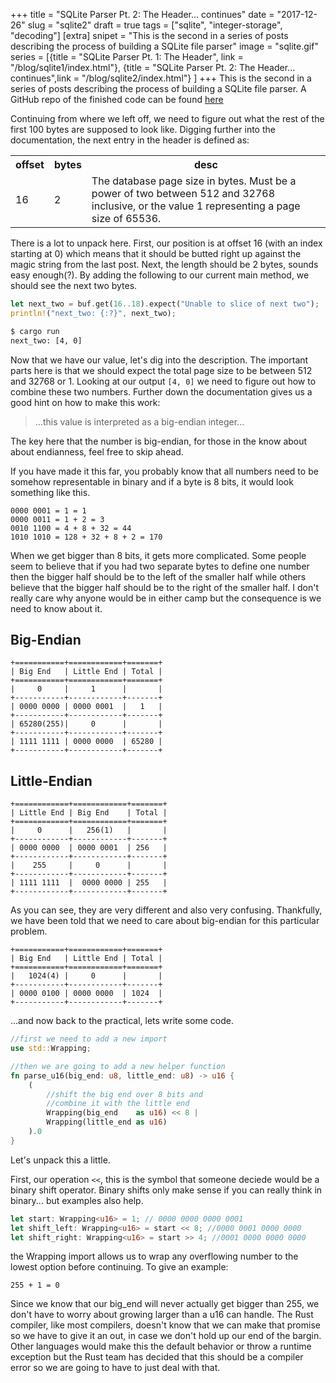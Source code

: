 +++
title = "SQLite Parser Pt. 2: The Header... continues"
date = "2017-12-26"
slug = "sqlite2"
draft = true
tags = ["sqlite", "integer-storage", "decoding"]
[extra]
snipet = "This is the second in a series of posts describing the process of building a SQLite file parser"
image = "sqlite.gif"
series = [{title = "SQLite Parser Pt. 1: The Header", link = "/blog/sqlite1/index.html"},
{title = "SQLite Parser Pt. 2: The Header... continues",link = "/blog/sqlite2/index.html"}
]
+++
This is the second in a series of posts describing the process of building a SQLite file parser. A GitHub repo of the finished code can be found [here](https://github.com/FreeMasen/sqlite_parser/tree/wired_forge_pt2)


Continuing from where we left off, we need to figure out what the rest of the
first 100 bytes are supposed to look like. Digging further into the documentation,
the next entry in the header is defined as:

<table class="doc-table">
    <tr>
        <th>offset</th>
        <th>bytes</th>
        <th>desc</th>
    </tr>
    <tr>
        <td class="number-cell">16</td>
        <td class="number-cell">2</td>
        <td>The database page size in bytes. Must be a power of two between 512 and 32768 inclusive, or the value 1 representing a page size of 65536.</td>
    </tr>
</table>

There is a lot to unpack here. First, our position is at offset 16 (with an index starting at 0) which means that it should be butted right up against the magic string from the last post. Next, the length should be 2 bytes, sounds easy enough(?). By adding the following to our current main method, we should see the next two bytes.

```rust
let next_two = buf.get(16..18).expect("Unable to slice of next two");
println!("next_two: {:?}", next_two);
```

```bash
$ cargo run
next_two: [4, 0]
```

Now that we have our value, let's dig into the description. The important parts here is that we should expect the total page size to be between 512 and 32768 or 1. Looking at our output `[4, 0]` we need to figure out how to combine these two numbers. Further down the documentation gives us a good hint on how to make this work:

> ...this value is interpreted as a big-endian integer...

The key here that the number is big-endian, for those in the know about about endianness, feel free to skip ahead.

If you have made it this far, you probably know that all numbers need to be somehow representable in binary and if a byte is 8 bits, it would look something like this.
```
0000 0001 = 1 = 1
0000 0011 = 1 + 2 = 3
0010 1100 = 4 + 8 + 32 = 44
1010 1010 = 128 + 32 + 8 + 2 = 170
```
When we get bigger than 8 bits, it gets more complicated. Some people seem to believe that if you had two separate bytes to define one number then the bigger half should be to the left of the smaller half while others believe that the bigger half should be to the right of the smaller half. I don't really care why anyone would be in either camp but the consequence is we need to know about it.
## Big-Endian
```
+===========+============+=======+
| Big End   | Little End | Total |
+===========+============+=======+
|     0     |     1      |       |
+-----------+------------+-------+
| 0000 0000 | 0000 0001  |   1   |
+-----------+------------+-------+
| 65280(255)|     0      |       |
+-----------+------------+-------+
| 1111 1111 | 0000 0000  | 65280 |
+-----------+------------+-------+

```
## Little-Endian
```
+============+============+=======+
| Little End | Big End    | Total |
+============+============+=======+
|     0      |   256(1)   |       |
+------------+------------+-------+
| 0000 0000  | 0000 0001  | 256   |
+------------+------------+-------+
|    255     |     0      |       |
+------------+------------+-------+
| 1111 1111  |  0000 0000 | 255   |
+------------+------------+-------+
```
As you can see, they are very different and also very confusing. Thankfully, we have been told that we need to care about big-endian for this particular problem.

```
+===========+============+=======+
| Big End   | Little End | Total |
+===========+============+=======+
|   1024(4) |     0      |       |
+-----------+------------+-------+
| 0000 0100 | 0000 0000  | 1024  |
+-----------+------------+-------+
```

...and now back to the practical, lets write some code.

```rust
//first we need to add a new import
use std::Wrapping;

//then we are going to add a new helper function
fn parse_u16(big_end: u8, little_end: u8) -> u16 {
    (
        //shift the big end over 8 bits and
        //combine it with the little end
        Wrapping(big_end    as u16) << 8 |
        Wrapping(little_end as u16)
    ).0
}
```
Let's unpack this a little.

First, our operation `<<`, this is the symbol that someone deciede would be a binary shift operator. Binary shifts only make sense if you can really think in binary... but examples also help.

```rust
let start: Wrapping<u16> = 1; // 0000 0000 0000 0001
let shift_left: Wrapping<u16> = start << 8; //0000 0001 0000 0000
let shift_right: Wrapping<u16> = start >> 4; //0001 0000 0000 0000

```

the Wrapping import allows us to wrap any overflowing number to the
lowest option before continuing. To give an example:
```
255 + 1 = 0
```
Since we know that our big_end will never actually get bigger than 255, we don't have to worry about growing larger than a u16 can handle. The Rust compiler, like most compilers, doesn't know that we can make that promise so we have to give it an out, in case we don't hold up our end of the bargin. Other languages would make this the default behavior or throw a runtime exception but the Rust team has decided that this should be a compiler error so we are going to have to just deal with that.